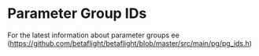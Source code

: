 # Parameter Group IDs

For the latest information about parameter groups ee (https://github.com/betaflight/betaflight/blob/master/src/main/pg/pg_ids.h)
